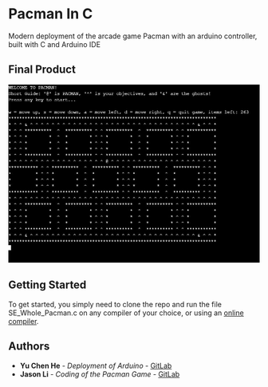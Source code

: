 # Pacman In C

Modern deployment of the arcade game Pacman with an arduino controller, built with C and Arduino IDE

## Final Product

![Interface](images/CLP.JPG)

## Getting Started

To get started, you simply need to clone the repo and run the file SE_Whole_Pacman.c on any compiler of your choice, or using an [online compiler](https://www.onlinegdb.com/online_c_compiler).


## Authors

* **Yu Chen He** - *Deployment of Arduino* - [GitLab](https://git.uwaterloo.ca/yc4he)
* **Jason Li** - *Coding of the Pacman Game* - [GitLab](https://git.uwaterloo.ca/j989li)
